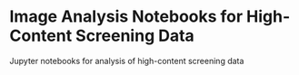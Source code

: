 # Image Analysis Notebooks for High-Content Screening Data
Jupyter notebooks for analysis of high-content screening data
